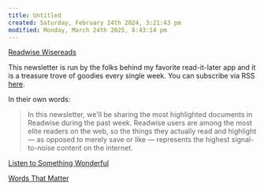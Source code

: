 ```yaml
---
title: Untitled
created: Saturday, February 24th 2024, 3:21:43 pm
modified: Monday, March 24th 2025, 8:43:14 pm
---
```


[Readwise Wisereads](https://wise.readwise.io/)

This newsletter is run by the folks behind my favorite read-it-later app and it is a treasure trove of goodies every single week. You can subscribe via RSS [here](https://wise.readwise.io/feed).

In their own words:

> In this newsletter, we'll be sharing the most highlighted documents in Readwise during the past week. Readwise users are among the most elite readers on the web, so the things they actually read and highlight — as opposed to merely save or like — represents the highest signal-to-noise content on the internet.

[Listen to Something Wonderful](https://listentosomethingwonderful.com/)

[Words That Matter](https://words.getmatter.com/)